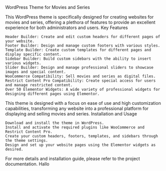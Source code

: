 WordPress Theme for Movies and Series

This WordPress theme is specifically designed for creating websites for movies and series, offering a plethora of features to provide an excellent experience for both administrators and users.
Key Features

    Header Builder: Create and edit custom headers for different pages of your website.
    Footer Builder: Design and manage custom footers with various styles.
    Template Builder: Create custom templates for different pages and display specific content.
    Sidebar Builder: Build custom sidebars with the ability to insert various widgets.
    Slider Builder: Design and manage professional sliders to showcase images and special content.
    WooCommerce Compatibility: Sell movies and series as digital files.
    Restrict Content Pro Compatibility: Create special access for users and manage restricted content.
    Over 50 Elementor Widgets: A wide variety of professional widgets for designing different pages using Elementor.

This theme is designed with a focus on ease of use and high customization capabilities, transforming any website into a professional platform for displaying and selling movies and series.
Installation and Usage

    Download and install the theme in WordPress.
    Install and activate the required plugins like WooCommerce and Restrict Content Pro.
    Create your custom headers, footers, templates, and sidebars through the theme settings.
    Design and set up your website pages using the Elementor widgets as desired.

For more details and installation guide, please refer to the project documentation. 
Hallo
 
